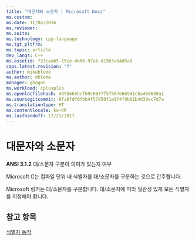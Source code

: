 ```yaml
---
title: "대문자와 소문자 | Microsoft Docs"
ms.custom: 
ms.date: 11/04/2016
ms.reviewer: 
ms.suite: 
ms.technology: cpp-language
ms.tgt_pltfrm: 
ms.topic: article
dev_langs: C++
ms.assetid: f33caa65-15ce-4b06-97a6-d19b3ab4d5ad
caps.latest.revision: "7"
author: mikeblome
ms.author: mblome
manager: ghogen
ms.workload: cplusplus
ms.openlocfilehash: 499b665bcf69c0077f5f587e66941cba468650a1
ms.sourcegitcommit: 8fa8fdf0fbb4f57950f1e8f4f9b81b4d39ec7d7a
ms.translationtype: HT
ms.contentlocale: ko-KR
ms.lasthandoff: 12/21/2017
---
```

# <a name="uppercase-and-lowercase"></a>대문자와 소문자
**ANSI 3.1.2** 대/소문자 구분이 의미가 있는지 여부  
  
 Microsoft C는 컴파일 단위 내 식별자를 대/소문자를 구분하는 것으로 간주합니다.  
  
 Microsoft 링커는 대/소문자를 구분합니다. 대/소문자에 따라 일관성 있게 모든 식별자를 지정해야 합니다.  
  
## <a name="see-also"></a>참고 항목  
 [식별자 동작](../c-language/behavior-of-identifiers.md)